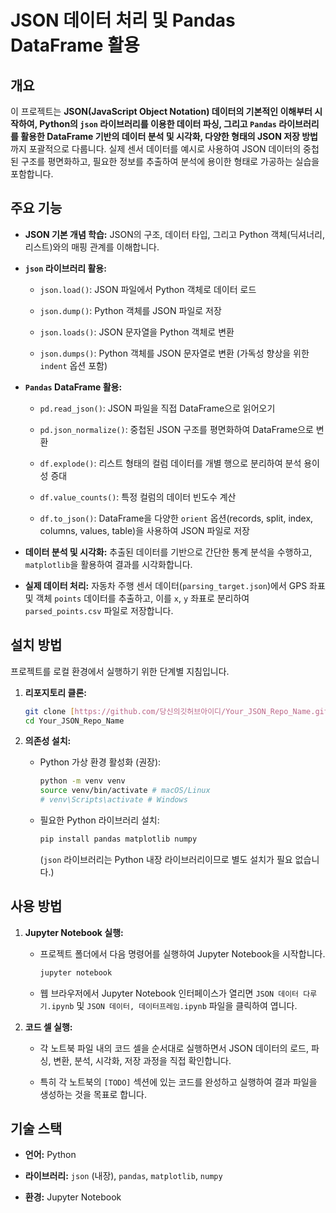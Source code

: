 # JSON 데이터 처리 및 Pandas DataFrame 활용

## 개요

이 프로젝트는 **JSON(JavaScript Object Notation) 데이터의 기본적인 이해부터 시작하여, Python의 `json` 라이브러리를 이용한 데이터 파싱, 그리고 `Pandas` 라이브러리를 활용한 DataFrame 기반의 데이터 분석 및 시각화, 다양한 형태의 JSON 저장 방법**까지 포괄적으로 다룹니다. 실제 센서 데이터를 예시로 사용하여 JSON 데이터의 중첩된 구조를 평면화하고, 필요한 정보를 추출하여 분석에 용이한 형태로 가공하는 실습을 포함합니다.

## 주요 기능

* **JSON 기본 개념 학습:** JSON의 구조, 데이터 타입, 그리고 Python 객체(딕셔너리, 리스트)와의 매핑 관계를 이해합니다.

* **`json` 라이브러리 활용:**

  * `json.load()`: JSON 파일에서 Python 객체로 데이터 로드

  * `json.dump()`: Python 객체를 JSON 파일로 저장

  * `json.loads()`: JSON 문자열을 Python 객체로 변환

  * `json.dumps()`: Python 객체를 JSON 문자열로 변환 (가독성 향상을 위한 `indent` 옵션 포함)

* **`Pandas` DataFrame 활용:**

  * `pd.read_json()`: JSON 파일을 직접 DataFrame으로 읽어오기

  * `pd.json_normalize()`: 중첩된 JSON 구조를 평면화하여 DataFrame으로 변환

  * `df.explode()`: 리스트 형태의 컬럼 데이터를 개별 행으로 분리하여 분석 용이성 증대

  * `df.value_counts()`: 특정 컬럼의 데이터 빈도수 계산

  * `df.to_json()`: DataFrame을 다양한 `orient` 옵션(records, split, index, columns, values, table)을 사용하여 JSON 파일로 저장

* **데이터 분석 및 시각화:** 추출된 데이터를 기반으로 간단한 통계 분석을 수행하고, `matplotlib`을 활용하여 결과를 시각화합니다.

* **실제 데이터 처리:** 자동차 주행 센서 데이터(`parsing_target.json`)에서 GPS 좌표 및 객체 `points` 데이터를 추출하고, 이를 `x`, `y` 좌표로 분리하여 `parsed_points.csv` 파일로 저장합니다.

## 설치 방법

프로젝트를 로컬 환경에서 실행하기 위한 단계별 지침입니다.

1. **리포지토리 클론:**

   ```bash
   git clone [https://github.com/당신의깃허브아이디/Your_JSON_Repo_Name.git](https://github.com/당신의깃허브아이디/Your_JSON_Repo_Name.git)
   cd Your_JSON_Repo_Name
   ```

2. **의존성 설치:**

   * Python 가상 환경 활성화 (권장):

     ```bash
     python -m venv venv
     source venv/bin/activate # macOS/Linux
     # venv\Scripts\activate # Windows
     ```

   * 필요한 Python 라이브러리 설치:

     ```bash
     pip install pandas matplotlib numpy
     ```

     (`json` 라이브러리는 Python 내장 라이브러리이므로 별도 설치가 필요 없습니다.)

## 사용 방법

1. **Jupyter Notebook 실행:**

   * 프로젝트 폴더에서 다음 명령어를 실행하여 Jupyter Notebook을 시작합니다.

     ```bash
     jupyter notebook
     ```

   * 웹 브라우저에서 Jupyter Notebook 인터페이스가 열리면 `JSON 데이터 다루기.ipynb` 및 `JSON 데이터, 데이터프레임.ipynb` 파일을 클릭하여 엽니다.

2. **코드 셀 실행:**

   * 각 노트북 파일 내의 코드 셀을 순서대로 실행하면서 JSON 데이터의 로드, 파싱, 변환, 분석, 시각화, 저장 과정을 직접 확인합니다.

   * 특히 각 노트북의 `[TODO]` 섹션에 있는 코드를 완성하고 실행하여 결과 파일을 생성하는 것을 목표로 합니다.

## 기술 스택

* **언어:** Python

* **라이브러리:** `json` (내장), `pandas`, `matplotlib`, `numpy`

* **환경:** Jupyter Notebook
